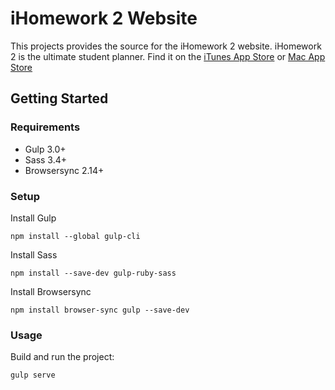 # iHomework 2 Website
This projects provides the source for the iHomework 2 website. iHomework 2 is the ultimate student planner. Find it on the [iTunes App Store](https://itunes.apple.com/us/app/ihomework-2/id1052937170?mt=8) or [Mac App Store](https://itunes.apple.com/us/app/ihomework-2/id1099504835?mt=12) 

## Getting Started

### Requirements
 - Gulp 3.0+
 - Sass 3.4+
 - Browsersync 2.14+

### Setup
Install Gulp

    npm install --global gulp-cli

Install Sass

    npm install --save-dev gulp-ruby-sass

Install Browsersync

    npm install browser-sync gulp --save-dev

### Usage
Build and run the project:

    gulp serve
